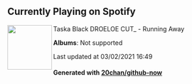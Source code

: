 ## Currently Playing on Spotify

[<img align="left" width="100" src="https://i.scdn.co/image/ab67616d0000b273e28717787a83534969474b63">](https://open.spotify.com/album/1BwzFuVv6yiqRrLuzfNoCb)

Taska Black DROELOE CUT_ - Running Away

**Albums**: Not supported

Last updated at 03/02/2021 16:49

#### Generated with [20chan/github-now](https://github.com/20chan/github-now)


<!--
**20chan/20chan** is a ✨ _special_ ✨ repository because its `README.md` (this file) appears on your GitHub profile.

Here are some ideas to get you started:

- 🔭 I’m currently working on ...
- 🌱 I’m currently learning ...
- 👯 I’m looking to collaborate on ...
- 🤔 I’m looking for help with ...
- 💬 Ask me about ...
- 📫 How to reach me: ...
- 😄 Pronouns: ...
- ⚡ Fun fact: ...
-->
